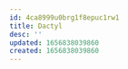 ```yaml
---
id: 4ca8999u0brg1f8epuc1rw1
title: Dactyl
desc: ''
updated: 1656838039860
created: 1656838039860
---
```


